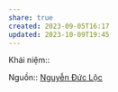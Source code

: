```yaml
---
share: true
created: 2023-09-05T16:17
updated: 2023-10-09T19:45
---
```

Khái niệm:: 

Nguồn:: [Nguyễn Đức Lộc](Nguy%E1%BB%85n%20%C4%90%E1%BB%A9c%20L%E1%BB%99c.md#) 